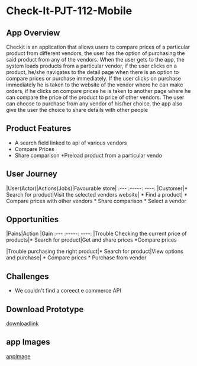 # Check-It-PJT-112-Mobile
## App Overview
Checkit is an application that allows users to compare prices of a particular product from different vendors, the user has the option of purchasing the said product from any of the vendors.
When the user gets to the app, the system loads products from a particular vendor, if the user clicks on a product, he/she navigates to the detail page when there is an option to compare prices or purchase immediately.
If the user clicks on purchase immediately he is taken to the website of the vendor where he can make orders, if he clicks on compare prices he is taken to another page where he can compare the price of the product to price of other vendors.
The user can choose to purchase from any vendor of his/her choice, the app also give the user the choice to share details with other people

## Product Features
* A search field linked to api of various vendors
* Compare Prices
* Share comparison
*Preload product from a particular vendo

## User Journey
|User(Actor)|Actions(Jobs)|Favourable store|
:---          :-----:       ----:
|Customer|* Search for product|Visit the selected vendors website|
          * Find a product|
          * Compare prices with other vendors
          * Share comparison
          * Select a vendor

## Opportunities 
|Pains|Action |Gain
:---  :-----:  ----:
|Trouble Checking the current price of products|* Search for product|Get and share prices
                                                *Compare prices

|Trouble purchasing the right product|* Search for product|View options and purchase|
                                      * Compare prices
                                      * Purchase from vendor


## Challenges
* We couldn't find a coreect e commerce API

## Download Prototype
[downloadlink](downloadlink)

## app Images
[appImage](!appImage)
